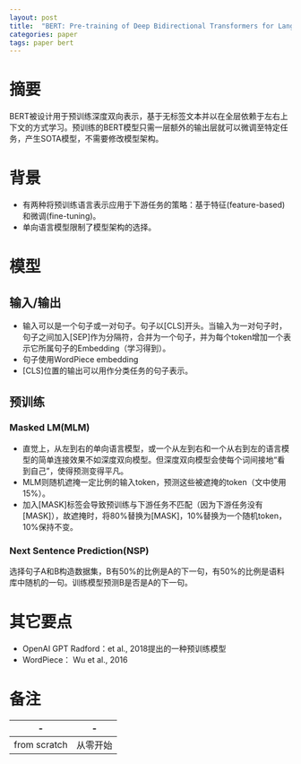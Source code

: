 ```yaml
---
layout: post
title:  "BERT: Pre-training of Deep Bidirectional Transformers for Langua Understanding"
categories: paper
tags: paper bert
---
```

# 摘要
BERT被设计用于预训练深度双向表示，基于无标签文本并以在全层依赖于左右上下文的方式学习。预训练的BERT模型只需一层额外的输出层就可以微调至特定任务，产生SOTA模型，不需要修改模型架构。
# 背景
- 有两种将预训练语言表示应用于下游任务的策略：基于特征(feature-based)和微调(fine-tuning)。
- 单向语言模型限制了模型架构的选择。
# 模型
## 输入/输出
- 输入可以是一个句子或一对句子。句子以[CLS]开头。当输入为一对句子时，句子之间加入[SEP]作为分隔符，合并为一个句子，并为每个token增加一个表示它所属句子的Embedding（学习得到）。
- 句子使用WordPiece embedding  
- [CLS]位置的输出可以用作分类任务的句子表示。
## 预训练
### Masked LM(MLM)
- 直觉上，从左到右的单向语言模型，或一个从左到右和一个从右到左的语言模型的简单连接效果不如深度双向模型。但深度双向模型会使每个词间接地“看到自己”，使得预测变得平凡。
- MLM则随机遮掩一定比例的输入token，预测这些被遮掩的token（文中使用15%）。
- 加入[MASK]标签会导致预训练与下游任务不匹配（因为下游任务没有[MASK]），故遮掩时，将80%替换为[MASK]，10%替换为一个随机token，10%保持不变。
### Next Sentence Prediction(NSP)
选择句子A和B构造数据集，B有50%的比例是A的下一句，有50%的比例是语料库中随机的一句。训练模型预测B是否是A的下一句。
# 其它要点
- OpenAI GPT Radford：et al., 2018提出的一种预训练模型
- WordPiece： Wu et al., 2016
# 备注
-|-
-|-
from scratch|从零开始